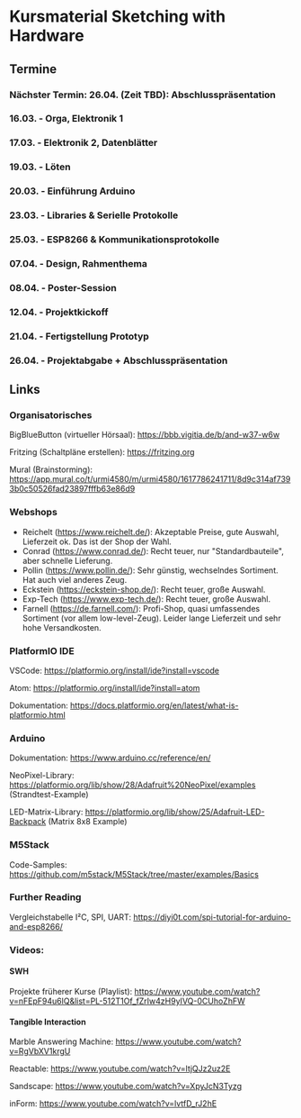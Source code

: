 # Kursmaterial Sketching with Hardware

## Termine

### Nächster Termin: 26.04. (Zeit TBD): Abschlusspräsentation

### 16.03. - Orga, Elektronik 1

### 17.03. - Elektronik 2, Datenblätter

### 19.03. - Löten

### 20.03. - Einführung Arduino

### 23.03. - Libraries & Serielle Protokolle

### 25.03. - ESP8266 & Kommunikationsprotokolle

### 07.04. - Design, Rahmenthema

### 08.04. - Poster-Session

### 12.04. - Projektkickoff

### 21.04. - Fertigstellung Prototyp

### 26.04. - Projektabgabe + Abschlusspräsentation

## Links

### Organisatorisches

BigBlueButton (virtueller Hörsaal):
<https://bbb.vigitia.de/b/and-w37-w6w>

Fritzing (Schaltpläne erstellen):
<https://fritzing.org>

Mural (Brainstorming):
<https://app.mural.co/t/urmi4580/m/urmi4580/1617786241711/8d9c314af7393b0c50526fad23897fffb63e86d9>

### Webshops

 * Reichelt (<https://www.reichelt.de/>): Akzeptable Preise, gute Auswahl, Lieferzeit ok. Das ist der Shop der Wahl.
 * Conrad (<https://www.conrad.de/>): Recht teuer, nur "Standardbauteile", aber schnelle Lieferung.
 * Pollin (<https://www.pollin.de/>): Sehr günstig, wechselndes Sortiment. Hat auch viel anderes Zeug.
 * Eckstein (<https://eckstein-shop.de/>): Recht teuer, große Auswahl.
 * Exp-Tech (<https://www.exp-tech.de/>): Recht teuer, große Auswahl.
 * Farnell (<https://de.farnell.com/>): Profi-Shop, quasi umfassendes Sortiment (vor allem low-level-Zeug). Leider lange Lieferzeit und sehr hohe Versandkosten.

### PlatformIO IDE

VSCode: <https://platformio.org/install/ide?install=vscode>

Atom: <https://platformio.org/install/ide?install=atom>

Dokumentation: <https://docs.platformio.org/en/latest/what-is-platformio.html>

### Arduino

Dokumentation: <https://www.arduino.cc/reference/en/>

NeoPixel-Library: <https://platformio.org/lib/show/28/Adafruit%20NeoPixel/examples> (Strandtest-Example)

LED-Matrix-Library: <https://platformio.org/lib/show/25/Adafruit-LED-Backpack> (Matrix 8x8 Example)

### M5Stack

Code-Samples: <https://github.com/m5stack/M5Stack/tree/master/examples/Basics>

### Further Reading

Vergleichstabelle I²C, SPI, UART: <https://diyi0t.com/spi-tutorial-for-arduino-and-esp8266/>

### Videos:

#### SWH

Projekte früherer Kurse (Playlist): <https://www.youtube.com/watch?v=nFEpF94u6lQ&list=PL-512T1Of_fZrIw4zH9yIVQ-0CUhoZhFW>

#### Tangible Interaction

Marble Answering Machine:
<https://www.youtube.com/watch?v=RgVbXV1krgU>

Reactable:
<https://www.youtube.com/watch?v=ltjQJz2uz2E>

Sandscape:
<https://www.youtube.com/watch?v=XpyJcN3Tyzg>

inForm:
<https://www.youtube.com/watch?v=lvtfD_rJ2hE>
